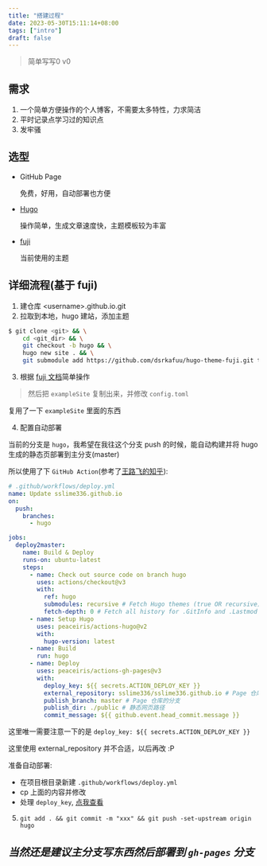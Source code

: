 ```yaml
---
title: "搭建过程"
date: 2023-05-30T15:11:14+08:00
tags: ["intro"]
draft: false
---
```


> 简单写写0 v0

<!--more-->

## 需求

1. 一个简单方便操作的个人博客，不需要太多特性，力求简洁
2. 平时记录点学习过的知识点
3. 发牢骚

## 选型

- GitHub Page

    免费，好用，自动部署也方便

- [Hugo](https://gohugo.io/)

    操作简单，生成文章速度快，主题模板较为丰富

- [fuji](https://github.com/dsrkafuu/hugo-theme-fuji/blob/master/README_CN.md)
    
    当前使用的主题

## 详细流程(基于 fuji)

1. 建仓库 \<username\>.github.io.git
2. 拉取到本地，hugo 建站，添加主题

```bash
$ git clone <git> && \
    cd <git_dir> && \
    git checkout -b hugo && \
    hugo new site . && \
    git submodule add https://github.com/dsrkafuu/hugo-theme-fuji.git themes/fuji
```
3. 根据 [fuji 文档](https://github.com/dsrkafuu/hugo-theme-fuji/blob/master/README_CN.md#-%E5%BC%80%E5%A7%8B%E4%BD%BF%E7%94%A8)简单操作

> 然后把 `exampleSite` 复制出来，并修改 `config.toml`

复用了一下 `exampleSite` 里面的东西

4. 配置自动部署

当前的分支是 `hugo`，我希望在我往这个分支 push 的时候，能自动构建并将 hugo 生成的静态页部署到主分支(master)

所以使用了下 `GitHub Action`(参考了[王路飞的知乎](https://zhuanlan.zhihu.com/p/403221054)):

```yaml
# .github/workflows/deploy.yml
name: Update sslime336.github.io
on:
  push:
    branches:
      - hugo

jobs:
  deploy2master:
    name: Build & Deploy
    runs-on: ubuntu-latest
    steps:
      - name: Check out source code on branch hugo
        uses: actions/checkout@v3
        with:
          ref: hugo
          submodules: recursive # Fetch Hugo themes (true OR recursive)
          fetch-depth: 0 # Fetch all history for .GitInfo and .Lastmod
      - name: Setup Hugo
        uses: peaceiris/actions-hugo@v2
        with:
          hugo-version: latest
      - name: Build
        run: hugo
      - name: Deploy
        uses: peaceiris/actions-gh-pages@v3
        with:
          deploy_key: ${{ secrets.ACTION_DEPLOY_KEY }}
          external_repository: sslime336/sslime336.github.io # Page 仓库
          publish_branch: master # Page 仓库的分支
          publish_dir: ./public # 静态网页路径
          commit_message: ${{ github.event.head_commit.message }}
```

这里唯一需要注意一下的是 `deploy_key: ${{ secrets.ACTION_DEPLOY_KEY }}`

这里使用 external_repository 并不合适，以后再改 :P

准备自动部署:

- 在项目根目录新建 `.github/workflows/deploy.yml`
- cp 上面的内容并修改
- 处理 `deploy_key`, [点我查看](https://github.com/peaceiris/actions-gh-pages#%EF%B8%8F-create-ssh-deploy-key)

5. `git add . && git commit -m "xxx" && git push -set-upstream origin hugo`

## *当然还是建议主分支写东西然后部署到 `gh-pages` 分支*
